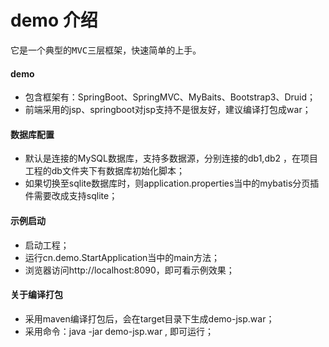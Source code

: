 # demo 介绍 #

<pre>它是一个典型的MVC三层框架，快速简单的上手。</pre>

#### demo

+ 包含框架有：SpringBoot、SpringMVC、MyBaits、Bootstrap3、Druid；
+ 前端采用的jsp、springboot对jsp支持不是很友好，建议编译打包成war；

#### 数据库配置
+ 默认是连接的MySQL数据库，支持多数据源，分别连接的db1,db2 ，在项目工程的db文件夹下有数据库初始化脚本；
+ 如果切换至sqlite数据库时，则application.properties当中的mybatis分页插件需要改成支持sqlite；

#### 示例启动
  
+ 启动工程；
+ 运行cn.demo.StartApplication当中的main方法；
+ 浏览器访问http://localhost:8090，即可看示例效果；

#### 关于编译打包
+ 采用maven编译打包后，会在target目录下生成demo-jsp.war；
+ 采用命令：java -jar demo-jsp.war , 即可运行；
